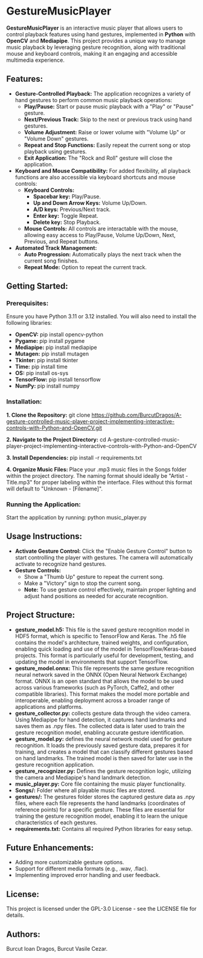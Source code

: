 # GestureMusicPlayer
<b>GestureMusicPlayer</b> is an interactive music player that allows users to control playback features using hand gestures, implemented in <b>Python</b> with <b>OpenCV</b> and <b>Mediapipe</b>. This project provides a unique way to manage music playback by leveraging gesture recognition, along with traditional mouse and keyboard controls, making it an engaging and accessible multimedia experience.

## Features:
* <b>Gesture-Controlled Playback:</b> The application recognizes a variety of hand gestures to perform common music playback operations:
     * <b>Play/Pause:</b> Start or pause music playback with a "Play" or "Pause" gesture.
     * <b>Next/Previous Track:</b> Skip to the next or previous track using hand gestures.
     * <b>Volume Adjustment:</b> Raise or lower volume with "Volume Up" or "Volume Down" gestures.
     * <b>Repeat and Stop Functions:</b> Easily repeat the current song or stop playback using gestures.
     * <b>Exit Application:</b> The "Rock and Roll" gesture will close the application.
* <b>Keyboard and Mouse Compatibility:</b> For added flexibility, all playback functions are also accessible via keyboard shortcuts and mouse controls:
     * <b>Keyboard Controls:</b>
          * <b>Spacebar key:</b> Play/Pause.
          * <b>Up and Down Arrow Keys:</b> Volume Up/Down.
          * <b>A/D keys:</b> Previous/Next track.
          * <b>Enter key:</b> Toggle Repeat.
          * <b>Delete key:</b> Stop Playback.
     * <b>Mouse Controls:</b> All controls are interactable with the mouse, allowing easy access to Play/Pause, Volume Up/Down, Next, Previous, and Repeat buttons.
* <b>Automated Track Management:</b>
     * <b>Auto Progression:</b> Automatically plays the next track when the current song finishes.
     * <b>Repeat Mode:</b> Option to repeat the current track.

## Getting Started:
### Prerequisites:
Ensure you have Python 3.11 or 3.12 installed. You will also need to install the following libraries:
* <b>OpenCV:</b> pip install opencv-python
* <b>Pygame:</b> pip install pygame
* <b>Mediapipe:</b> pip install mediapipe
* <b>Mutagen:</b> pip install mutagen
* <b>Tkinter:</b> pip install tkinter
* <b>Time:</b> pip install time
* <b>OS:</b> pip install os-sys
* <b>TensorFlow:</b> pip install tensorflow
* <b>NumPy:</b> pip install numpy

### Installation:
<b>1. Clone the Repository:</b>
git clone https://github.com/BurcutDragos/A-gesture-controlled-music-player-project-implementing-interactive-controls-with-Python-and-OpenCV.git

<b>2. Navigate to the Project Directory:</b>
cd A-gesture-controlled-music-player-project-implementing-interactive-controls-with-Python-and-OpenCV

<b>3. Install Dependencies:</b>
pip install -r requirements.txt

<b>4. Organize Music Files: </b>
Place your .mp3 music files in the Songs folder within the project directory. The naming format should ideally be "Artist - Title.mp3" for proper labeling within the interface. Files without this format will default to "Unknown - [Filename]".

### Running the Application:
Start the application by running: python music_player.py

## Usage Instructions:
* <b>Activate Gesture Control:</b> Click the "Enable Gesture Control" button to start controlling the player with gestures. The camera will automatically activate to recognize hand gestures.
* <b>Gesture Controls:</b>
    * Show a "Thumb Up" gesture to repeat the current song.
    * Make a "Victory" sign to stop the current song.
    * <b>Note:</b> To use gesture control effectively, maintain proper lighting and adjust hand positions as needed for accurate recognition.

## Project Structure:
* <b>gesture_model.h5:</b> This file is the saved gesture recognition model in HDF5 format, which is specific to TensorFlow and Keras. The .h5 file contains the model's architecture, trained weights, and configuration, enabling quick loading and use of the model in TensorFlow/Keras-based projects. This format is particularly useful for development, testing, and updating the model in environments that support TensorFlow.
* <b>gesture_model.onnx:</b> This file represents the same gesture recognition neural network saved in the ONNX (Open Neural Network Exchange) format. ONNX is an open standard that allows the model to be used across various frameworks (such as PyTorch, Caffe2, and other compatible libraries). This format makes the model more portable and interoperable, enabling deployment across a broader range of applications and platforms.
* <b>gesture_collector.py:</b> collects gesture data through the video camera. Using Mediapipe for hand detection, it captures hand landmarks and saves them as .npy files. The collected data is later used to train the gesture recognition model, enabling accurate gesture identification.
* <b>gesture_model.py:</b> defines the neural network model used for gesture recognition. It loads the previously saved gesture data, prepares it for training, and creates a model that can classify different gestures based on hand landmarks. The trained model is then saved for later use in the gesture recognition application.
* <b>gesture_recognizer.py:</b> Defines the gesture recognition logic, utilizing the camera and Mediapipe's hand landmark detection.
* <b>music_player.py:</b> Core file containing the music player functionality.
* <b>Songs/:</b> Folder where all playable music files are stored.
* <b>gestures/:</b> The gestures folder stores the captured gesture data as .npy files, where each file represents the hand landmarks (coordinates of reference points) for a specific gesture. These files are essential for training the gesture recognition model, enabling it to learn the unique characteristics of each gestures.
* <b>requirements.txt:</b> Contains all required Python libraries for easy setup.

## Future Enhancements:
* Adding more customizable gesture options.
* Support for different media formats (e.g., .wav, .flac).
* Implementing improved error handling and user feedback.

## License:
This project is licensed under the GPL-3.0 License - see the LICENSE file for details.

## Authors: 
Burcut Ioan Dragos, Burcut Vasile Cezar.
